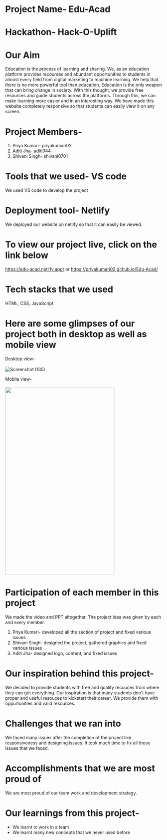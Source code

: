 # Project Name- Edu-Acad

# Hackathon- Hack-O-Uplift

# Our Aim
Education is the process of learning and sharing. We, as an education platform provides recourses and abundant opportunities to students in almost every field from digital marketing to machine learning. We help that there is no more powerful tool than education. Education is the only weapon that can bring change in society. With this thought, we provide free resources and guide students across the platforms. Through this, we can make learning more easier and in an interesting way. We have made this website completely responsive so that students can easily view it on any screen.

# Project Members-
1. Priya Kumari- priyakumari02
2. Aditi Jha- aditi944
3. Shivani Singh- shivani0701


# Tools that we used- VS code
We used VS code to develop the project

# Deployment tool- Netlify
We deployed our website on netlify so that it can easily be viewed.

# To view our project live, click on the link below
https://edu-acad.netlify.app/
or
https://priyakumari02.github.io/Edu-Acad/

# Tech stacks that we used
HTML, CSS, JavaScript

# Here are some glimpses of our project both in desktop as well as mobile view

Desktop view-
<br><br>
![Screenshot (135)](https://user-images.githubusercontent.com/77202746/132097287-028dbbed-5270-4906-999f-9653c6e79be8.png)


Mobile view-
<br><br>
<img src= "https://user-images.githubusercontent.com/77202746/132097642-54b9d892-776c-4d4e-94a1-053f49d5b2f7.jpg" width="350" height="600" />


# Participation of each member in this project
We made the video and PPT altogether. The project idea was given by each and every member.
1. Priya Kumari- developed all the section of project and fixed various issues
2. Shivani Singh- designed the project, gathered graphics and fixed various issues
3. Aditi Jha- designed logo, content, and fixed issues

# Our inspiration behind this project-
We decided to provide students with free and quality recouces from where they can get everything. Our inspiration is that many students don't have proper and useful resouces to kickstart their career. We provide them with oppurtunities and valid resources. 

# Challenges that we ran into
We faced many issues after the completion of the project like responsiveness and designing issues. It took much time to fix all those issues that we faced.

# Accomplishments that we are most proud of
We are most proud of our team work and development strategy.

# Our learnings from this project-
* We learnt to work in a team
* We learnt many new concepts that we never used before


